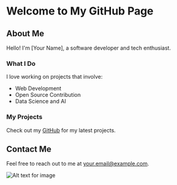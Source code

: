 # Welcome to My GitHub Page

## About Me

Hello! I'm [Your Name], a software developer and tech enthusiast. 

### What I Do

I love working on projects that involve:
- Web Development
- Open Source Contribution
- Data Science and AI

### My Projects

Check out my [GitHub](https://github.com/yourusername) for my latest projects.

## Contact Me

Feel free to reach out to me at [your.email@example.com](mailto:your.email@example.com).

![Alt text for image](https://example.com/path/to/your/image.jpg)
